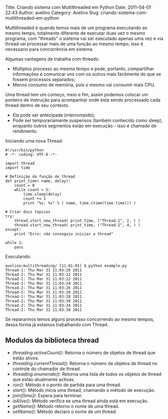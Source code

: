 Title: Criando sistema com Multithreaded em Python
Date: 2011-04-01 22:43
Author: avelino
Category: Avelino
Slug: criando-sistema-com-multithreaded-em-python

Multithreaded é quando temos mais de um programa executando ao mesmo
tempo, totalmente diferente de executar duas vez o mesmo programa, com
"threads" o sistema vai ser executado apenas uma vez e via thread vai
processar mais de uma função ao mesmo tempo, isso é necessario para
concorrência em sistema.

Algumas vantagens de trabalha com threads:

-   Múltiplos processo ao mesmo tempo e pode, portanto, compartilhar
    informações e comunicar uns com os outros mais facilmente do que se
    fossem processos separados;
-   Menos consumo de memória, pois o mesmo vai consumir mais CPU.

Uma thread tem um começo, meio e fim, assim podemos colocar um ponteiro
de instrução para acompanhar onde esta sendo processado cada thread
dentro de seu contexto.

-   Ela pode ser antecipada (interrompido);
-   Pode ser temporariamente suspensos (também conhecido como sleep),
    enquanto outros segmentos estão em execução - isso é chamado de
    rendimento.

Iniciando uma nova Thread:

    #!/usr/bin/python
    # -*- coding: UTF-8 -*-

    import thread
    import time

    # Definição da função de thread
    def print_time( name, delay):
        count = 0
        while count < 5:
            time.sleep(delay)
            count += 1
            print "%s: %s" % ( name, time.ctime(time.time()) )

    # Criar dois tópicos
    try:
        thread.start_new_thread( print_time, ("Thread-1", 2, ) )
        thread.start_new_thread( print_time, ("Thread-2", 4, ) )
    except:
        print "Erro: não conseguiu iniciar a thread"

    while 1:
        pass

Executando:

    avelino:multithreading/ [11:01:01] $ python example.py
    Thread-1: Thu Mar 31 11:03:20 2011
    Thread-2: Thu Mar 31 11:03:22 2011
    Thread-1: Thu Mar 31 11:03:22 2011
    Thread-1: Thu Mar 31 11:03:24 2011
    Thread-2: Thu Mar 31 11:03:26 2011
    Thread-1: Thu Mar 31 11:03:26 2011
    Thread-1: Thu Mar 31 11:03:28 2011
    Thread-2: Thu Mar 31 11:03:30 2011
    Thread-2: Thu Mar 31 11:03:34 2011
    Thread-2: Thu Mar 31 11:03:38 2011

Se repararmos temos alguns processo concorrendo ao mesmo tempos, dessa
forma já estamos trabalhando com Thread.

Modulos da biblioteca thread
----------------------------

-   *threading.activeCount()*: Retorna o número de objetos de thread que
    estão ativos.
-   *threading.currentThread()*: Retorna o número de objetos de thread
    no controle do chamador de thread.
-   *threading.enumerate()*: Retorna uma lista de todos os objetos de
    thread que estão atualmente activas.
-   *run()*: Método é o ponto de partida para uma thread.
-   *start()*: Método inicia uma thread, chamando o método de execução.
-   *join([time])*: Espera para terminar.
-   *isAlive()*: Método verifica se uma thread ainda está em execução.
-   *getName()*: Método retorno o nome de uma thread.
-   *setName()*: Método declaro o nome de um thread.

